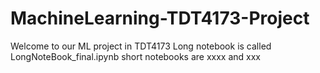# MachineLearning-TDT4173-Project

Welcome to our ML project in TDT4173
Long notebook is called LongNoteBook_final.ipynb
short notebooks are xxxx and xxx
